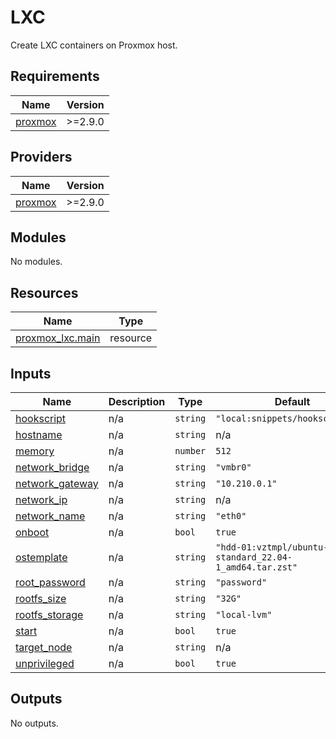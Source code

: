 <!-- BEGIN_TF_DOCS -->
# LXC

Create LXC containers on Proxmox host.

## Requirements

| Name | Version |
|------|---------|
| <a name="requirement_proxmox"></a> [proxmox](#requirement\_proxmox) | >=2.9.0 |

## Providers

| Name | Version |
|------|---------|
| <a name="provider_proxmox"></a> [proxmox](#provider\_proxmox) | >=2.9.0 |

## Modules

No modules.

## Resources

| Name | Type |
|------|------|
| [proxmox_lxc.main](https://registry.terraform.io/providers/telmate/proxmox/latest/docs/resources/lxc) | resource |

## Inputs

| Name | Description | Type | Default | Required |
|------|-------------|------|---------|:--------:|
| <a name="input_hookscript"></a> [hookscript](#input\_hookscript) | n/a | `string` | `"local:snippets/hookscript.sh"` | no |
| <a name="input_hostname"></a> [hostname](#input\_hostname) | n/a | `string` | n/a | yes |
| <a name="input_memory"></a> [memory](#input\_memory) | n/a | `number` | `512` | no |
| <a name="input_network_bridge"></a> [network\_bridge](#input\_network\_bridge) | n/a | `string` | `"vmbr0"` | no |
| <a name="input_network_gateway"></a> [network\_gateway](#input\_network\_gateway) | n/a | `string` | `"10.210.0.1"` | no |
| <a name="input_network_ip"></a> [network\_ip](#input\_network\_ip) | n/a | `string` | n/a | yes |
| <a name="input_network_name"></a> [network\_name](#input\_network\_name) | n/a | `string` | `"eth0"` | no |
| <a name="input_onboot"></a> [onboot](#input\_onboot) | n/a | `bool` | `true` | no |
| <a name="input_ostemplate"></a> [ostemplate](#input\_ostemplate) | n/a | `string` | `"hdd-01:vztmpl/ubuntu-22.04-standard_22.04-1_amd64.tar.zst"` | no |
| <a name="input_root_password"></a> [root\_password](#input\_root\_password) | n/a | `string` | `"password"` | no |
| <a name="input_rootfs_size"></a> [rootfs\_size](#input\_rootfs\_size) | n/a | `string` | `"32G"` | no |
| <a name="input_rootfs_storage"></a> [rootfs\_storage](#input\_rootfs\_storage) | n/a | `string` | `"local-lvm"` | no |
| <a name="input_start"></a> [start](#input\_start) | n/a | `bool` | `true` | no |
| <a name="input_target_node"></a> [target\_node](#input\_target\_node) | n/a | `string` | n/a | yes |
| <a name="input_unprivileged"></a> [unprivileged](#input\_unprivileged) | n/a | `bool` | `true` | no |

## Outputs

No outputs.
<!-- END_TF_DOCS -->